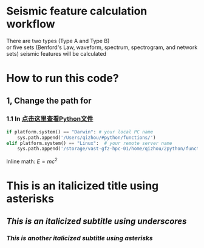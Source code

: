 # Seismic feature calculation workflow
There are two types (Type A and Type B) <br>
or five sets (Benford's Law, waveform, spectrum, spectrogram, and network sets) seismic features will be calculated

# How to run this code?
## 1, Change the path for

### 1.1 In [点击这里查看Python文件](1cal_TypeA_TypeB.py)
```python
if platform.system() == "Darwin": # your local PC name
    sys.path.append('/Users/qizhou/#python/functions/')
elif platform.system() == "Linux":  # your remote server name
    sys.path.append('/storage/vast-gfz-hpc-01/home/qizhou/2python/functions/')
```

Inline math: $E = mc^2$

# This is an italicized title using asterisks

## _This is an italicized subtitle using underscores_

### *This is another italicized subtitle using asterisks*
